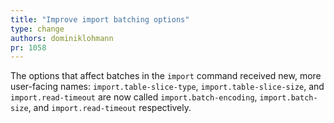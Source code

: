 ```yaml
---
title: "Improve import batching options"
type: change
authors: dominiklohmann
pr: 1058
---
```


The options that affect batches in the `import` command received new, more
user-facing names: `import.table-slice-type`, `import.table-slice-size`, and
`import.read-timeout` are now called `import.batch-encoding`,
`import.batch-size`, and `import.read-timeout` respectively.

